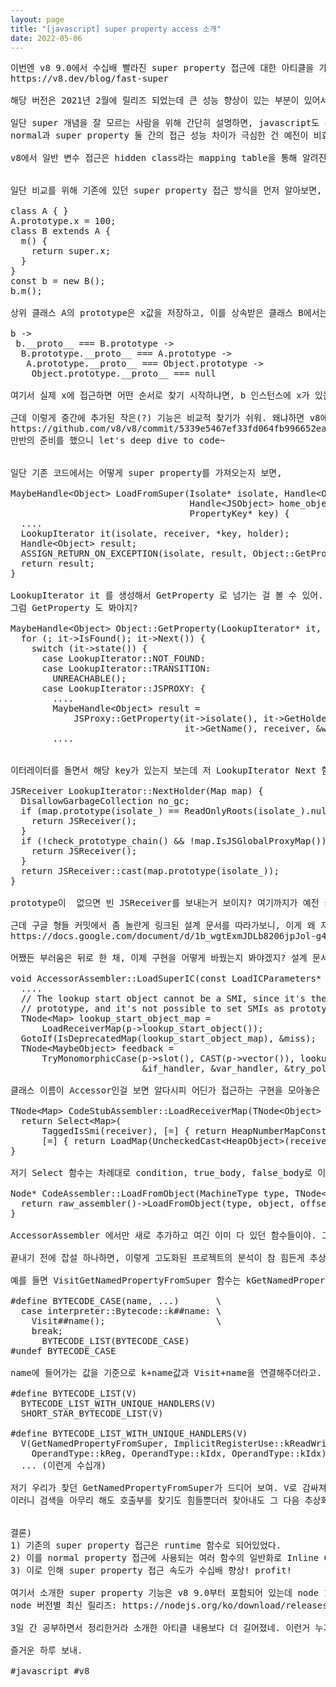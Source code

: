 ```yaml
---
layout: page
title: "[javascript] super property access 소개"
date: 2022-05-06
---
```


<pre>
이번엔 v8 9.0에서 수십배 빨라진 super property 접근에 대한 아티클을 가볍게 소개하고 안에 구조도 한 번 구경할거야.
https://v8.dev/blog/fast-super

해당 버전은 2021년 2월에 릴리즈 되었는데 큰 성능 향상이 있는 부분이 있어서 가져와봤어.

일단 super 개념을 잘 모르는 사람을 위해 간단히 설명하면, javascript도 상속 구조를 가지고 있어. c++처럼 완벽히 구현된 건 아니고 prototype을 활용해 우회적으로 구현되어 있는거지.
normal과 super property 둘 간의 접근 성능 차이가 극심한 건 예전이 비효율적인 것도 있는데 다들 상속 구조 상 어쩔 수 없는 부분이라고 여기고 눈감고 있던 부분을 이번에 수정한 것 같아. 예전엔 상속 거의 안 썼으니까 저 비용이 크지 않았는데 javascript로 크고 복잡한 구조들(react 같은거?)을 만들면서 super property에 대한 접근 비용이 점점 커져서 개선의 필요성이 더 커졌겠지.

v8에서 일반 변수 접근은 hidden class라는 mapping table을 통해 알려진 property의 offset으로 직접 접근이 가능한데 여러 번 실행되는 함수 정보가 inline cache로 구성되어 더 빨라지게 돼. super property는 runtime에만 접근하던 부분을 이번에 바꾼거지. 어쨌든 매번 부모를 계속 타고 올라가는 행동이 마음에 들진 않으니까.


일단 비교를 위해 기존에 있던 super property 접근 방식을 먼저 알아보면,

class A { }
A.prototype.x = 100;
class B extends A {
  m() {
    return super.x;
  }
}
const b = new B();
b.m();

상위 클래스 A의 prototype은 x값을 저장하고, 이를 상속받은 클래스 B에서는 m함수로 super property인 x를 접근하게 돼. 프로토타입 체인은 아래처럼 생성될거고.

b ->
 b.__proto__ === B.prototype ->
  B.prototype.__proto__ === A.prototype ->
   A.prototype.__proto__ === Object.prototype ->
    Object.prototype.__proto__ === null

여기서 실제 x에 접근하면 어떤 순서로 찾기 시작하냐면, b 인스턴스에 x가 있는지 확인하고, 없으면 부모 클래스로 가서 확인하는 작업을 계속 반복해. 만약 가지고 있지 않은 property에 접근하면 하위부터 올라가며 부모 클래스를 탐색하다가 최상위 클래스가 null일 때에야 비로소 '없다'를 알아낼 수 있어. 실제 코드에서 x에 직접 접근한다면 이렇게 될거고. b.__proto__.__proto__.x

근데 이렇게 중간에 추가된 작은(?) 기능은 비교적 찾기가 쉬워. 왜냐하면 v8에서 커밋 리스트 찾아보면 되거든. 아래 커밋이 실제로 구현부의 initial 커밋인데 이정도만 있어도 연결고리 찾을 키워드가 있으니 분석이 훨씬 쉬워져.
https://github.com/v8/v8/commit/5339e5467ef33fd064fb996652ea01f876432edd
만반의 준비를 했으니 let's deep dive to code~


일단 기존 코드에서는 어떻게 super property를 가져오는지 보면, 

MaybeHandle&lt;Object> LoadFromSuper(Isolate* isolate, Handle&lt;Object> receiver,
                                  Handle&lt;JSObject> home_object,
                                  PropertyKey* key) {
  ....
  LookupIterator it(isolate, receiver, *key, holder);
  Handle&lt;Object> result;
  ASSIGN_RETURN_ON_EXCEPTION(isolate, result, Object::GetProperty(&it), Object);
  return result;
}

LookupIterator it 를 생성해서 GetProperty 로 넘기는 걸 볼 수 있어. 
그럼 GetProperty 도 봐야지?

MaybeHandle&lt;Object> Object::GetProperty(LookupIterator* it, bool is_global_reference) {
  for (; it->IsFound(); it->Next()) {
    switch (it->state()) {
      case LookupIterator::NOT_FOUND:
      case LookupIterator::TRANSITION:
        UNREACHABLE();
      case LookupIterator::JSPROXY: {
        ....
        MaybeHandle&lt;Object> result =
            JSProxy::GetProperty(it->isolate(), it->GetHolder&lt;JSProxy>(),
                                 it->GetName(), receiver, &was_found);
        ....


이터레이터를 돌면서 해당 key가 있는지 보는데 저 LookupIterator Next 함수 구현부인 NextHolder 함수까지 쭉 따라가면 이렇게 다음 prototype이 있는지 보는 함수가 나와. 

JSReceiver LookupIterator::NextHolder(Map map) {
  DisallowGarbageCollection no_gc;
  if (map.prototype(isolate_) == ReadOnlyRoots(isolate_).null_value()) {
    return JSReceiver();
  }
  if (!check_prototype_chain() && !map.IsJSGlobalProxyMap()) {
    return JSReceiver();
  }
  return JSReceiver::cast(map.prototype(isolate_));
}

prototype이  없으면 빈 JSReceiver를 보내는거 보이지? 여기까지가 예전 super property를 찾던 여정인데 이렇게 runtime 함수로 만들어놓으니 성능이 잘 안나와서 기존 normal property 접근 방식을 일반화시켜서 여기에도 적용한거지.

근데 구글 형들 커밋에서 좀 놀란게 링크된 설계 문서를 따라가보니, 이게 왜 지금 문제고 이걸 어떻게 수정하면 좋을 것 같고 너네 생각은 어쩌니 저쩌니 하면서 이 문제의 구현을 어떻게 해야할 지 설계도부터 pseudo 코드랑 그에 따른 확인할 부분, 성능 테스트, 그리고 대안 세네 개를 20페이지 짜리 문서로 정리했더라고. 이걸 public으로 공개한 것도 대단하고, faang급은 이렇게 하나 싶기도 하고.. 뭐 그렇네. 링크는 남겨둘테니 구경이나 슬쩍 해봐.
https://docs.google.com/document/d/1b_wgtExmJDLb8206jpJol-g4vJAxPs1XjEx95hwRboI/edit#heading=h.kurmjqj8jfgd

어쨌든 부러움은 뒤로 한 채, 이제 구현을 어떻게 바꿨는지 봐야겠지? 설계 문서대로 기존 normal property를 읽어오는 부분의 일반화로 super property도 읽어올 수 있게 했어. 일단 AccessorAssembler에 추가된 함수를 보면,

void AccessorAssembler::LoadSuperIC(const LoadICParameters* p) {
  ....
  // The lookup start object cannot be a SMI, since it's the home object's
  // prototype, and it's not possible to set SMIs as prototypes.
  TNode&lt;Map> lookup_start_object_map =
      LoadReceiverMap(p->lookup_start_object());
  GotoIf(IsDeprecatedMap(lookup_start_object_map), &miss);
  TNode&lt;MaybeObject> feedback =
      TryMonomorphicCase(p->slot(), CAST(p->vector()), lookup_start_object_map,
                         &if_handler, &var_handler, &try_polymorphic);

클래스 이름이 Accessor인걸 보면 알다시피 어딘가 접근하는 구현을 모아놓은 클래스라는걸 짐작할 수 있어. 여기서 중요한 부분은 lookup_start_object_map 생성부인데 함수는 아래처럼 되어있어.

TNode&lt;Map> CodeStubAssembler::LoadReceiverMap(TNode&lt;Object> receiver) {
  return Select&lt;Map>(
      TaggedIsSmi(receiver), [=] { return HeapNumberMapConstant(); },
      [=] { return LoadMap(UncheckedCast&lt;HeapObject>(receiver)); });
}

저기 Select 함수는 차례대로 condition, true_body, false_body로 이뤄져있는데 풀어보면 지금 receiver가 small integer 값이면 number map으로, 아니면 LoadMap으로 가라는 뜻이야. 여기서 우린 숫자키를 넘기진 않을테니 LoadMap 함수로 빠지는데 타고타고 들어가면 최종 leap함수는 이렇게 생긴 raw_assembler에 포함된 함수를 호출하게 돼.

Node* CodeAssembler::LoadFromObject(MachineType type, TNode&lt;Object> object, TNode&lt;IntPtrT> offset) {
  return raw_assembler()->LoadFromObject(type, object, offset);
}

AccessorAssembler 에서만 새로 추가하고 여긴 이미 다 있던 함수들이야. 그래서 그 설계 문서에 일반화만 시키면 된다고 한 듯. 호출부도 어느 정도 구경해보고 싶었는데 이쪽은 하루를 분석했는데도 스스로 명확하게 이해되진 않아서 넘어갔어. 며칠 사이에 전반적인 구조까지 보는건 어렵네. 

끝내기 전에 잡설 하나하면, 이렇게 고도화된 프로젝트의 분석이 참 힘든게 추상화 레벨이 높아서도 있지만 온갖 define문으로 함수의 생성, 정의를 하기 때문이야. 

예를 들면 VisitGetNamedPropertyFromSuper 함수는 kGetNamedPropertyFromSuper enum값과 매칭되어 호출하는데 그거 엮어진 부분이 도저히 검색으로 안나오는거야. 검색 범위를 계속 늘이다가 결국 찾아냈는데 이런 식으로 정의되어 있어.

#define BYTECODE_CASE(name, ...)       \
  case interpreter::Bytecode::k##name: \
    Visit##name();                     \
    break;
      BYTECODE_LIST(BYTECODE_CASE)
#undef BYTECODE_CASE

name에 들어가는 값을 기준으로 k+name값과 Visit+name을 연결해주더라고. 그럼 저 name을 리스트로 어딘가 보내주겠지? 그건 BYTECODE_LIST define문을 보면 되는데 그 안에서 호출하는 define문까지 같이 볼게.

#define BYTECODE_LIST(V)                                             \
  BYTECODE_LIST_WITH_UNIQUE_HANDLERS(V)                              \
  SHORT_STAR_BYTECODE_LIST(V)

#define BYTECODE_LIST_WITH_UNIQUE_HANDLERS(V)                                  \
  V(GetNamedPropertyFromSuper, ImplicitRegisterUse::kReadWriteAccumulator,     \
    OperandType::kReg, OperandType::kIdx, OperandType::kIdx)                   \
  ... (이런게 수십개)

저기 우리가 찾던 GetNamedPropertyFromSuper가 드디어 보여. V로 감싸져 있는데 그 V는 우리가 아까 BYTECODE_CASE에서 넘긴게 enum->함수 호출부를 만들어주는 녀석이었지? 그래서 수십개 호출부가 전처리기로 생성되는 방식이야.
이러니 검색을 아무리 해도 호출부를 찾기도 힘들뿐더러 찾아내도 그 다음 추상화된 녀석을 찾아내야 하고.. 꽤 괴로운 작업이라 최상위 call까진 결국 못 찾아내겠더라. 컴파일&실행없는 분석의 한계.. 


결론)
1) 기존의 super property 접근은 runtime 함수로 되어있었다.
2) 이를 normal property 접근에 사용되는 여러 함수의 일반화로 Inline Cache를 사용하게 개선했다.
3) 이로 인해 super property 접근 속도가 수십배 향상! profit!

여기서 소개한 super property 기능은 v8 9.0부터 포함되어 있는데 node 16.0 이후 릴리즈에는 모두 포함된 기능이니 버전 마이그레이션 시 참고하고.
node 버전별 최신 릴리즈: https://nodejs.org/ko/download/releases/

3일 간 공부하면서 정리한거라 소개한 아티클 내용보다 더 길어졌네. 이런거 누가볼까 싶지만 내 공부 한 거 정리한다는 마음으로 가볍게 올릴게. 사실 it 라운지니까 이런 기술적 내용도 한 두번 올라오면 좋겠다 싶은 마음이 있거든. (너무 연봉, 이직글만 있어서 재미없기도 하고)

즐거운 하루 보내.

#javascript #v8